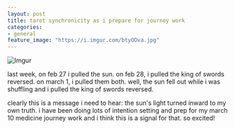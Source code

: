 ```yaml
---
layout: post
title: tarot synchronicity as i prepare for journey work
categories: 
- general
feature_image: "https://i.imgur.com/btyODva.jpg"
---
```


![Imgur](https://i.imgur.com/hcUTLxs.jpg)

last week, on feb 27 i pulled the sun. on feb 28, i pulled the king of swords reversed. on march 1, i pulled them both. well, the sun fell out while i was shuffling and i pulled the king of swords reversed. 

clearly this is a message i need to hear: the sun's light turned inward to my own truth. i have been doing lots of intention setting and prep for my march 10 medicine journey work and i think this is a signal for that. so excited!